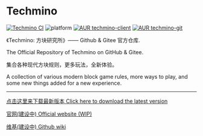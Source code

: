 # Techmino

[![Techmino CI](https://github.com/26F-Studio/Techmino/actions/workflows/main.yml/badge.svg)](https://github.com/26F-Studio/Techmino/actions/workflows/main.yml)
![platform](https://img.shields.io/badge/platform-Android%20%7C%20iOS%20%7C%20Linux%20%7C%20macOS%20%7C%20Windows-brightgreen.svg)
[![AUR techmino-client](https://img.shields.io/aur/version/techmino-client?label=techmino-client&logo=archlinux)](https://aur.archlinux.org/packages/techmino-client)
[![AUR techmino-git](https://img.shields.io/aur/version/techmino-git?label=techmino-git&logo=archlinux)](https://aur.archlinux.org/packages/techmino-git)

《Techmino: 方块研究所》—— Github & Gitee 官方仓库.

The Official Repository of Techmino on GitHub & Gitee.

集合各种现代方块规则，更多玩法，全新体验。

A collection of various modern block game rules, more ways to play, and some new things added for a new experience.

-----

[点击这里来下载最新版本 Click here to download the latest version](https://github.com/26F-Studio/Techmino/releases)

[官网(建设中) Official website (WIP)](http://101.43.110.22:10026)

[维基(建设中) Github wiki](https://github.com/26F-Studio/Techmino/wiki)
